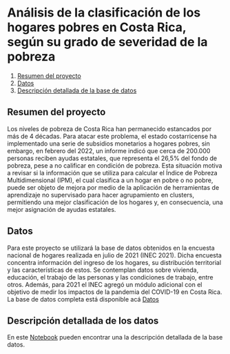 # Análisis de la clasificación de los hogares pobres en Costa Rica, según su grado de severidad de la pobreza
1. [Resumen del proyecto](https://github.com/mauroverssi/Proyecto-final-aprendizaje-no-supervisado/blob/main/README.md#resumen-del-proyecto)
2. [Datos](https://github.com/mauroverssi/Proyecto-final-aprendizaje-no-supervisado/blob/main/README.md#datos)
3. [Descripción detallada de la base de datos](https://github.com/mauroverssi/Proyecto-final-aprendizaje-no-supervisado/blob/main/README.md#descripci%C3%B3n-detallada-de-los-datos)




## Resumen del proyecto
Los niveles de pobreza de Costa Rica han permanecido estancados por más de 4 décadas. Para atacar este problema, el estado costarricense ha implementado una serie de subsidios monetarios a hogares pobres, sin embargo, en febrero del 2022, un informe indicó que cerca de 200.000 personas reciben ayudas estatales, que representa el 26,5% del fondo de pobreza, pese a no calificar en condición de pobreza. Esta situación motiva a revisar si la información que se utiliza para calcular el Índice de Pobreza Multidimensional (IPM), el cual clasifica a un hogar en pobre o no pobre, puede ser objeto de mejora por medio de la aplicación de herramientas de aprendizaje no supervisado para hacer agrupamiento en clusters, permitiendo una mejor clasificación de los hogares y, en consecuencia, una mejor asignación de ayudas estatales.

## Datos

Para este proyecto se utilizará la base de datos obtenidos en la encuesta nacional de hogares realizada en julio de 2021 (INEC 2021). Dicha encuesta concentra información del ingreso de los hogares, su distribución territorial y las características de estos. Se contemplan datos sobre vivienda, educación, el trabajo de las personas y las condiciones de trabajo, entre otros. Además, para 2021 el INEC agregó un módulo adicional con el objetivo de medir los impactos de la pandemia del COVID-19 en Costa Rica. La base de datos completa está disponible acá [Datos](https://github.com/mauroverssi/Proyecto-final-aprendizaje-no-supervisado/blob/main/Datos/ENAHO%202021.sav)

## Descripción detallada de los datos

En este [Notebook](https://github.com/mauroverssi/Proyecto-final-aprendizaje-no-supervisado/blob/main/Notebooks/Proyecto%20-%20Revision%20datos.ipynb) pueden encontrar una la descripción detallada de la base datos. 
